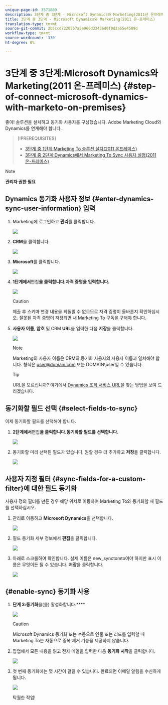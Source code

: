 ```yaml
---
unique-page-id: 3571809
description: 3단계 중 3단계 - Microsoft Dynamics와 Marketing(2011년 온프레미스) - Marketing To Docs - 제품 설명서
title: 3단계 중 3단계 - Microsoft Dynamics와 Marketing(2011 온-프레미스)
translation-type: tm+mt
source-git-commit: 2b5ccd7220557a5e966d33436d0f0d2a65e4589d
workflow-type: tm+mt
source-wordcount: '330'
ht-degree: 0%

---
```



# 3단계 중 3단계:Microsoft Dynamics와 Marketing(2011 온-프레미스) {#step-of-connect-microsoft-dynamics-with-marketo-on-premises}

좋아! 솔루션을 설치하고 동기화 사용자를 구성했습니다. Adobe Marketing Cloud와 Dynamics를 연계해야 합니다.

>[!PREREQUISITES]
>
>* [3단계 중 1단계:Marketing To 솔루션 설치(2011 온프레미스)](/help/marketo/product-docs/crm-sync/microsoft-dynamics-sync/sync-setup/microsoft-dynamics-2011-on-premises/step-1-of-3-install.md)
>* [3단계 중 2단계:Dynamics에서 Marketing To Sync 사용자 설정(2011 온-프레미스)](/help/marketo/product-docs/crm-sync/microsoft-dynamics-sync/sync-setup/microsoft-dynamics-2011-on-premises/step-2-of-3-set-up.md)


>[!NOTE]
>
>**관리자 권한 필요**

## Dynamics 동기화 사용자 정보 {#enter-dynamics-sync-user-information} 입력

1. Marketing에 로그인하고 **관리**&#x200B;를 클릭합니다.

   ![](assets/login-admin.png)

1. **CRM**&#x200B;을 클릭합니다.

   ![](assets/image2014-12-11-11-3a53-3a59.png)

1. **Microsoft**&#x200B;를 클릭합니다.

   ![](assets/image2014-12-11-11-3a54-3a10.png)

1. **1단계에서**&#x200B;편집&#x200B;**을 클릭합니다.자격 증명을 입력합니다.**

   ![](assets/image2014-12-11-11-3a54-3a19.png)

   >[!CAUTION]
   >
   >제출 후 스키마 변경 내용을 되돌릴 수 없으므로 자격 증명이 올바른지 확인하십시오. 잘못된 자격 증명이 저장되면 새 Marketing To 구독을 구해야 합니다.

1. **사용자 이름**, **암호** 및 CRM **URL**&#x200B;을 입력한 다음 **저장**&#x200B;을 클릭합니다.

   ![](assets/image2015-4-2-14-3a50-3a7.png)

   >[!NOTE]
   >
   >Marketing의 사용자 이름은 CRM의 동기화 사용자의 사용자 이름과 일치해야 합니다. 형식은 user@domain.com 또는 DOMAIN\user일 수 있습니다.

   >[!TIP]
   >
   >URL을 모르십니까? 여기에서 [Dynamics 조직 서비스 URL](/help/marketo/product-docs/crm-sync/microsoft-dynamics-sync/sync-setup/view-the-organization-service-url.md)을 찾는 방법을 보여 드리겠습니다.

## 동기화할 필드 선택 {#select-fields-to-sync}

이제 동기화할 필드를 선택해야 합니다.

1. **2단계에서**&#x200B;편집&#x200B;**을 클릭합니다.동기화할 필드를 선택합니다.**

   ![](assets/image2015-3-16-9-51-28a.png)

1. 동기화할 미리 선택된 필드가 있습니다. 원할 경우 더 추가하고 **저장**&#x200B;을 클릭합니다.

   ![](assets/image2016-8-25-13-3a26-3a14.png)

## 사용자 지정 필터 {#sync-fields-for-a-custom-filter}에 대한 필드 동기화

사용자 정의 필터를 만든 경우 해당 위치로 이동하여 Marketing To와 동기화할 새 필드를 선택하십시오.

1. 관리로 이동하고 **Microsoft Dynamics**&#x200B;을 선택합니다.

   ![](assets/image2015-10-9-9-3a50-3a9.png)

1. 필드 동기화 세부 정보에서 **편집**&#x200B;을 클릭합니다.

   ![](assets/image2015-10-9-9-3a52-3a23.png)

1. 아래로 스크롤하여 확인합니다. 실제 이름은 new_synctomto여야 하지만 표시 이름은 무엇이든 될 수 있습니다. **저장**&#x200B;을 클릭합니다.

   ![](assets/image2016-8-25-14-3a14-3a57.png)

## {#enable-sync} 동기화 사용

1. **단계 3:동기화**&#x200B;을(를) 활성화합니다.****

   ![](assets/image2015-3-16-9-52-2b.png)

   >[!CAUTION]
   >
   >Microsoft Dynamics 동기화 또는 수동으로 인물 또는 리드를 입력할 때 Marketing To는 자동으로 중복 제거 기능을 제공하지 않습니다.

1. 팝업에서 모든 내용을 읽고 전자 메일을 입력한 다음 **동기화 시작**&#x200B;을 클릭합니다.

   ![](assets/image2015-3-30-14-3a23-3a13.png)

1. 첫 번째 동기화에는 몇 시간이 걸릴 수 있습니다. 완료되면 이메일 알림을 수신하게 됩니다.

   ![](assets/image2014-12-11-11-3a55-3a15.png)

   탁월한 작업!
